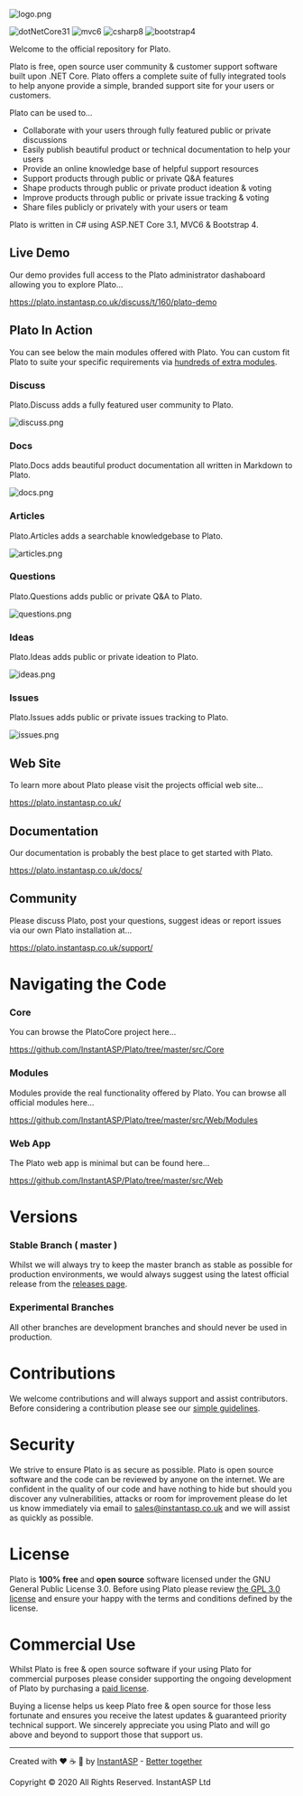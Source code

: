 
![logo.png](https://plato.instantasp.co.uk/plato.site/content/images/logo-text.png)

![dotNetCore31](https://img.shields.io/static/v1?label=.NET+Core&message=3.1&color=green) ![mvc6](https://img.shields.io/static/v1?label=MVC&message=6&color=green) ![csharp8](https://img.shields.io/static/v1?label=C%23&message=8&color=green) ![bootstrap4](https://img.shields.io/static/v1?label=Bootstrap&message=4&color=green) 

Welcome to the official repository for Plato.

Plato is free, open source user community & customer support software built upon .NET Core. Plato offers a complete suite of fully integrated tools to help anyone provide a simple, branded support site for your users or customers.

Plato can be used to...

- Collaborate with your users through fully featured public or private discussions
- Easily publish beautiful product or technical documentation to help your users
- Provide an online knowledge base of helpful support resources
- Support products through public or private Q&A features
- Shape products through public or private product ideation & voting
- Improve products through public or private issue tracking & voting
- Share files publicly or privately with your users or team

Plato is written in C# using ASP.NET Core 3.1, MVC6 & Bootstrap 4.

## Live Demo

Our demo provides full access to the Plato administrator dashaboard allowing you to explore Plato...

https://plato.instantasp.co.uk/discuss/t/160/plato-demo

## Plato In Action

You can see below the main modules offered with Plato. You can custom fit Plato to suite your specific requirements via [hundreds of extra modules](https://plato.instantasp.co.uk/features/modules).

### Discuss

Plato.Discuss adds a fully featured user community to Plato.

![discuss.png](https://plato.instantasp.co.uk/plato.site/content/images/discuss.png)

### Docs

Plato.Docs adds beautiful product documentation all written in Markdown to Plato.

![docs.png](https://plato.instantasp.co.uk/plato.site/content/images/docs.png)

### Articles

Plato.Articles adds a searchable knowledgebase to Plato. 

![articles.png](https://plato.instantasp.co.uk/plato.site/content/images/articles.png)

### Questions

Plato.Questions adds public or private Q&A to Plato.

![questions.png](https://plato.instantasp.co.uk/plato.site/content/images/questions.png)

### Ideas

Plato.Ideas adds public or private ideation to Plato.

![ideas.png](https://plato.instantasp.co.uk/plato.site/content/images/ideas.png)

### Issues

Plato.Issues adds public or private issues tracking to Plato.

![issues.png](https://plato.instantasp.co.uk/plato.site/content/images/issues.png)

## Web Site

To learn more about Plato please visit the projects  official web site...

https://plato.instantasp.co.uk/

## Documentation

Our documentation is probably the best place to get started with Plato.

https://plato.instantasp.co.uk/docs/

## Community

Please discuss Plato, post your questions, suggest ideas or report issues via our own Plato installation at...

https://plato.instantasp.co.uk/support/

# Navigating the Code

### Core

You can browse the PlatoCore project here...

https://github.com/InstantASP/Plato/tree/master/src/Core

### Modules

Modules provide the real functionality offered by Plato. You can browse all official modules here...

https://github.com/InstantASP/Plato/tree/master/src/Web/Modules

### Web App

The Plato web app is minimal but can be found here...

https://github.com/InstantASP/Plato/tree/master/src/Web

# Versions

### Stable Branch ( master )

Whilst we will always try to keep the master branch as stable as possible for production environments, we would always suggest using the latest official release from the [releases page](https://github.com/InstantASP/plato/releases).

### Experimental Branches

All other branches are development branches and should never be used in production.

# Contributions

We welcome contributions and will always support and assist contributors. Before considering a contribution please see our [simple guidelines](https://github.com/InstantASP/plato/blob/master/CONTRIBUTING.md). 

# Security

We strive to ensure Plato is as secure as possible. Plato is open source software and the code can be reviewed by anyone on the internet. We are confident in the quality of our code and have nothing to hide but should you discover any vulnerabilities, attacks or room for improvement please do let us know immediately via email to [sales@instantasp.co.uk](mailto:sales@instantasp.co.uk) and we will assist as quickly as possible. 

# License

Plato is **100% free** and **open source** software licensed under the GNU General Public License 3.0. Before using Plato please review [the GPL 3.0 license](https://github.com/InstantASP/plato/blob/master/COPYING) and ensure your happy with the terms and conditions defined by the license.

# Commercial Use

Whilst Plato is free & open source software if your using Plato for commercial purposes please consider supporting the ongoing development of Plato by purchasing a [paid license](https://plato.instantasp.co.uk/pricing). 

Buying a license helps us keep Plato free & open source for those less fortunate and ensures you receive the latest updates & guaranteed priority technical support. We sincerely appreciate you using Plato and will go above and beyond to support those that support us.

---

Created with ❤️ ☕ 🍕 by [InstantASP](https://www.instantasp.co.uk/) - [Better together](https://www.youtube.com/watch?v=U9t-slLl30E)

Copyright &copy; 2020 All Rights Reserved. InstantASP Ltd